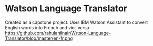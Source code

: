 # Watson Language Translator
Created as a capstone project. Uses IBM Watson Assistant to convert English words into French and vice versa
https://github.com/rahulanilnair/Watson-Language-Translator/blob/master/en-fr.png
